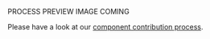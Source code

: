 <sbb-title level="1" text="How to Contribute a component?" class="page-title"></sbb-title>

PROCESS PREVIEW IMAGE COMING

Please have a look at our [component contribution process](https://coggle.it/diagram/X3MXmAMZ8szkOrfB/t/process-for-adding-new-components-to-lyne-design-system/3db2e266c16d48ca175cd4de7ffd5201c8b9f7ed709861fc599ce3279dc66583).
